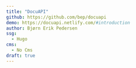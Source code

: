 ```yaml
---
title: "DocuAPI"
github: https://github.com/bep/docuapi
demo: https://docuapi.netlify.com/#introduction
author: Bjørn Erik Pedersen
ssg:
  - Hugo
cms:
  - No Cms
draft: true
---
```

